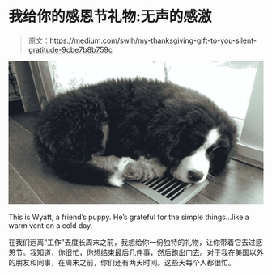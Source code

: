 # 我给你的感恩节礼物:无声的感激

> 原文：<https://medium.com/swlh/my-thanksgiving-gift-to-you-silent-gratitude-9cbe7b8b759c>

![](img/90e244228852bd2527dd4775ffb91af6.png)

This is Wyatt, a friend’s puppy. He’s grateful for the simple things…like a warm vent on a cold day.

在我们远离“工作”去度长周末之前，我想给你一份独特的礼物，让你带着它去过感恩节。我知道，你很忙，你想结束最后几件事，然后跑出门去。对于我在美国以外的朋友和同事，在周末之前，你们还有两天时间。这些天每个人都很忙。